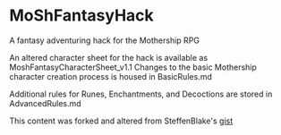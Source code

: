 # MoShFantasyHack
A fantasy adventuring hack for the Mothership RPG

An altered character sheet for the hack is available as MoshFantasyCharacterSheet_v1.1
Changes to the basic Mothership character creation process is housed in BasicRules.md

Additional rules for Runes, Enchantments, and Decoctions are stored in AdvancedRules.md


This content was forked and altered from SteffenBlake's [gist](https://gist.github.com/SteffenBlake/60d344500c76c18adda4ea99c074a21d)
